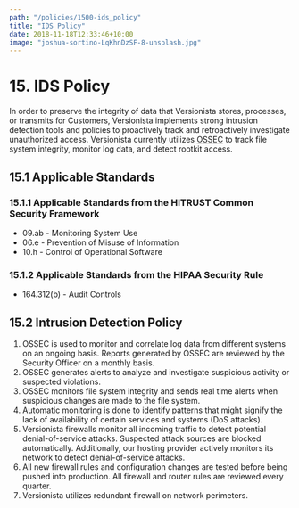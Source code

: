 ```yaml
---
path: "/policies/1500-ids_policy"
title: "IDS Policy"
date: 2018-11-18T12:33:46+10:00
image: "joshua-sortino-LqKhnDzSF-8-unsplash.jpg"
---
```


# 15. IDS Policy

In order to preserve the integrity of data that Versionista stores, processes,
or transmits for Customers, Versionista implements strong intrusion detection
tools and policies to proactively track and retroactively investigate
unauthorized access. Versionista currently utilizes
[OSSEC](http://www.ossec.net/) to track file system integrity, monitor log data,
and detect rootkit access.

## 15.1 Applicable Standards

### 15.1.1 Applicable Standards from the HITRUST Common Security Framework

- 09.ab - Monitoring System Use
- 06.e - Prevention of Misuse of Information
- 10.h - Control of Operational Software

### 15.1.2 Applicable Standards from the HIPAA Security Rule

- 164.312(b) - Audit Controls

## 15.2 Intrusion Detection Policy

1. OSSEC is used to monitor and correlate log data from different systems on an
   ongoing basis. Reports generated by OSSEC are reviewed by the Security
   Officer on a monthly basis.
2. OSSEC generates alerts to analyze and investigate suspicious activity or
   suspected violations.
3. OSSEC monitors file system integrity and sends real time alerts when
   suspicious changes are made to the file system.
4. Automatic monitoring is done to identify patterns that might signify the lack
   of availability of certain services and systems (DoS attacks).
5. Versionista firewalls monitor all incoming traffic to detect potential
   denial-of-service attacks. Suspected attack sources are blocked
   automatically. Additionally, our hosting provider actively monitors its
   network to detect denial-of-service attacks.
6. All new firewall rules and configuration changes are tested before being
   pushed into production. All firewall and router rules are reviewed every
   quarter.
7. Versionista utilizes redundant firewall on network perimeters.
